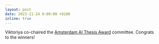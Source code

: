 ```yaml
---
layout: post
date: 2023-11-24 9:00:00 +0100
inline: true
---
```


Viktoriya co-chaired the [Amsterdam AI Thesis Award](https://amsterdamai.com/en/nieuws/2f9fad29-c3de-8e3e-1c67-9fb503f14f90/Recap-Amsterdam-AI-Highlights-Event) committee. Congrats to the winners!